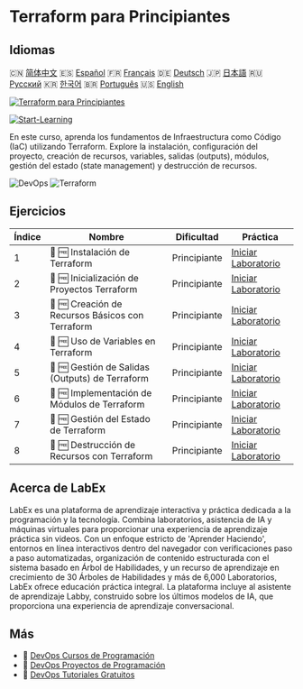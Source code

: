# Terraform para Principiantes

## Idiomas

🇨🇳 [简体中文](README_zh.md) 🇪🇸 [Español](README_es.md) 🇫🇷 [Français](README_fr.md) 🇩🇪 [Deutsch](README_de.md) 🇯🇵 [日本語](README_ja.md) 🇷🇺 [Русский](README_ru.md) 🇰🇷 [한국어](README_ko.md) 🇧🇷 [Português](README_pt.md) 🇺🇸 [English](README.md) 

[![Terraform para Principiantes](https://cover-creator.labex.io/terraform-for-beginners.png?lang=es)](https://labex.io/es/courses/terraform-for-beginners)

[![Start-Learning](https://img.shields.io/badge/Start-Learning-whitesmoke?style=for-the-badge)](https://labex.io/es/courses/terraform-for-beginners)

En este curso, aprenda los fundamentos de Infraestructura como Código (IaC) utilizando Terraform. Explore la instalación, configuración del proyecto, creación de recursos, variables, salidas (outputs), módulos, gestión del estado (state management) y destrucción de recursos.

![DevOps](https://img.shields.io/badge/DevOps-whitesmoke?style=for-the-badge&logo=devops)
![Terraform](https://img.shields.io/badge/Terraform-whitesmoke?style=for-the-badge&logo=terraform)


## Ejercicios

|   Índice | Nombre                                           | Dificultad   | Práctica                                                                                                                       |
|----------|--------------------------------------------------|--------------|--------------------------------------------------------------------------------------------------------------------------------|
|        1 | 📖 🆓 Instalación de Terraform                   | Principiante | <a target='_blank' href='https://labex.io/es/tutorials/linux-terraform-installation-632659'>Iniciar Laboratorio</a>            |
|        2 | 📖 🆓 Inicialización de Proyectos Terraform      | Principiante | <a target='_blank' href='https://labex.io/es/tutorials/linux-terraform-project-initialization-632662'>Iniciar Laboratorio</a>  |
|        3 | 📖 🆓 Creación de Recursos Básicos con Terraform | Principiante | <a target='_blank' href='https://labex.io/es/tutorials/linux-terraform-basic-resource-creation-632658'>Iniciar Laboratorio</a> |
|        4 | 📖 🆓 Uso de Variables en Terraform              | Principiante | <a target='_blank' href='https://labex.io/es/tutorials/linux-terraform-variables-usage-632665'>Iniciar Laboratorio</a>         |
|        5 | 📖 🆓 Gestión de Salidas (Outputs) de Terraform  | Principiante | <a target='_blank' href='https://labex.io/es/tutorials/linux-terraform-outputs-management-632661'>Iniciar Laboratorio</a>      |
|        6 | 📖 🆓 Implementación de Módulos de Terraform     | Principiante | <a target='_blank' href='https://labex.io/es/tutorials/linux-terraform-modules-implementation-632660'>Iniciar Laboratorio</a>  |
|        7 | 📖 🆓 Gestión del Estado de Terraform            | Principiante | <a target='_blank' href='https://labex.io/es/tutorials/linux-terraform-state-management-632664'>Iniciar Laboratorio</a>        |
|        8 | 📖 🆓 Destrucción de Recursos con Terraform      | Principiante | <a target='_blank' href='https://labex.io/es/tutorials/linux-terraform-resource-destruction-632663'>Iniciar Laboratorio</a>    |

## Acerca de LabEx

LabEx es una plataforma de aprendizaje interactiva y práctica dedicada a la programación y la tecnología. Combina laboratorios, asistencia de IA y máquinas virtuales para proporcionar una experiencia de aprendizaje práctica sin videos. Con un enfoque estricto de 'Aprender Haciendo', entornos en línea interactivos dentro del navegador con verificaciones paso a paso automatizadas, organización de contenido estructurada con el sistema basado en Árbol de Habilidades, y un recurso de aprendizaje en crecimiento de 30 Árboles de Habilidades y más de 6,000 Laboratorios, LabEx ofrece educación práctica integral. La plataforma incluye al asistente de aprendizaje Labby, construido sobre los últimos modelos de IA, que proporciona una experiencia de aprendizaje conversacional.

## Más

- 🔗 [DevOps Cursos de Programación](https://github.com/labex-labs/awesome-programming-courses)
- 🔗 [DevOps Proyectos de Programación](https://github.com/labex-labs/awesome-programming-projects)
- 🔗 [DevOps Tutoriales Gratuitos](https://github.com/labex-labs/devops-free-tutorials)

